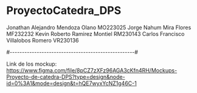 # ProyectoCatedra_DPS
 
Jonathan Alejandro Mendoza Olano         MO223025
Jorge Nahum Mira Flores                  MF232232
Kevin Roberto Ramirez Montiel            RM230143
Carlos Francisco Villalobos Romero       VR230136


#---------------------------------------------------#

Link de los mockup:
https://www.figma.com/file/8pCZ7zXFz96AGA3cKfn4RH/Mockups-Proyecto-de-catedra-DPS?type=design&node-id=0%3A1&mode=design&t=hQE7wyxYcNZ1g46C-1
